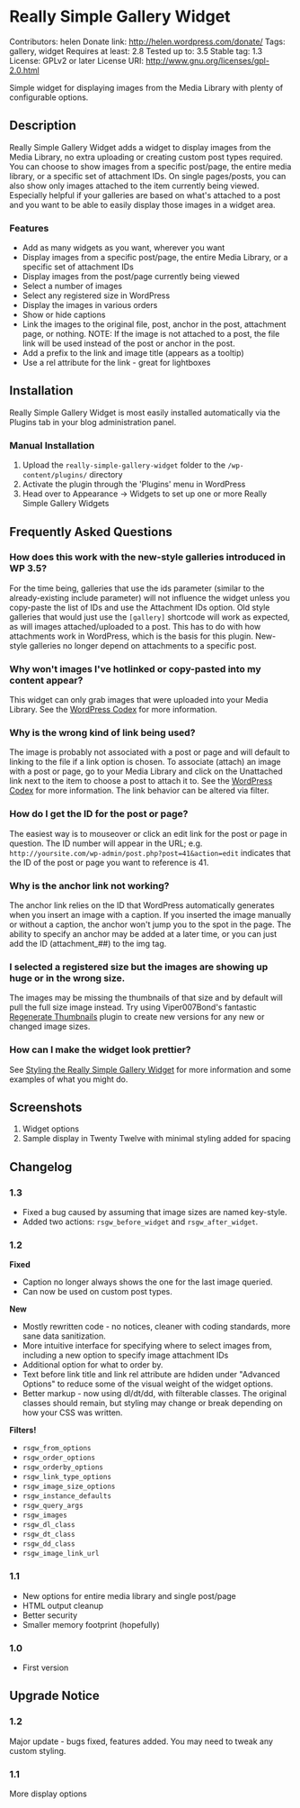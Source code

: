 # Really Simple Gallery Widget #

Contributors: helen
Donate link: http://helen.wordpress.com/donate/
Tags: gallery, widget
Requires at least: 2.8
Tested up to: 3.5
Stable tag: 1.3
License: GPLv2 or later
License URI: http://www.gnu.org/licenses/gpl-2.0.html

Simple widget for displaying images from the Media Library with plenty of configurable options.

## Description ##

Really Simple Gallery Widget adds a widget to display images from the Media Library, no extra uploading or creating custom post types required. You can choose to show images from a specific post/page, the entire media library, or a specific set of attachment IDs. On single pages/posts, you can also show only images attached to the item currently being viewed. Especially helpful if your galleries are based on what's attached to a post and you want to be able to easily display those images in a widget area.

### Features ###
* Add as many widgets as you want, wherever you want
* Display images from a specific post/page, the entire Media Library, or a specific set of attachment IDs
* Display images from the post/page currently being viewed
* Select a number of images
* Select any registered size in WordPress
* Display the images in various orders
* Show or hide captions
* Link the images to the original file, post, anchor in the post, attachment page, or nothing. NOTE: If the image is not attached to a post, the file link will be used instead of the post or anchor in the post.
* Add a prefix to the link and image title (appears as a tooltip)
* Use a rel attribute for the link - great for lightboxes

## Installation ##

Really Simple Gallery Widget is most easily installed automatically via the Plugins tab in your blog administration panel.

### Manual Installation ###

1. Upload the `really-simple-gallery-widget` folder to the `/wp-content/plugins/` directory
1. Activate the plugin through the 'Plugins' menu in WordPress
1. Head over to Appearance &rarr; Widgets to set up one or more Really Simple Gallery Widgets

## Frequently Asked Questions ##

### How does this work with the new-style galleries introduced in WP 3.5? ###
For the time being, galleries that use the ids parameter (similar to the already-existing include parameter) will not influence the widget unless you copy-paste the list of IDs and use the Attachment IDs option. Old style galleries that would just use the `[gallery]` shortcode will work as expected, as will images attached/uploaded to a post. This has to do with how attachments work in WordPress, which is the basis for this plugin. New-style galleries no longer depend on attachments to a specific post.

### Why won't images I've hotlinked or copy-pasted into my content appear? ###
This widget can only grab images that were uploaded into your Media Library. See the [WordPress Codex](http://codex.wordpress.org/Using_Image_and_File_Attachments#Attachment_to_a_Post "WordPress Codex") for more information.

### Why is the wrong kind of link being used? ###
The image is probably not associated with a post or page and will default to linking to the file if a link option is chosen. To associate (attach) an image with a post or page, go to your Media Library and click on the Unattached link next to the item to choose a post to attach it to. See the [WordPress Codex](http://codex.wordpress.org/Using_Image_and_File_Attachments#Attachment_to_a_Post "WordPress Codex") for more information. The link behavior can be altered via filter.

### How do I get the ID for the post or page? ###
The easiest way is to mouseover or click an edit link for the post or page in question. The ID number will appear in the URL; e.g. `http://yoursite.com/wp-admin/post.php?post=41&action=edit` indicates that the ID of the post or page you want to reference is 41.

### Why is the anchor link not working? ###
The anchor link relies on the ID that WordPress automatically generates when you insert an image with a caption. If you inserted the image manually or without a caption, the anchor won't jump you to the spot in the page. The ability to specify an anchor may be added at a later time, or you can just add the ID (attachment_##) to the img tag.

### I selected a registered size but the images are showing up huge or in the wrong size. ###
The images may be missing the thumbnails of that size and by default will pull the full size image instead. Try using Viper007Bond's fantastic [Regenerate Thumbnails](http://wordpress.org/extend/plugins/regenerate-thumbnails/ "Regenerate Thumbnails") plugin to create new versions for any new or changed image sizes.

### How can I make the widget look prettier? ###
See [Styling the Really Simple Gallery Widget](http://helen.wordpress.com/2011/02/styling-the-really-simple-gallery-widget/ "Styling the Really Simple Gallery Widget") for more information and some examples of what you might do.

## Screenshots ##

1. Widget options
2. Sample display in Twenty Twelve with minimal styling added for spacing

## Changelog ##

### 1.3 ###
* Fixed a bug caused by assuming that image sizes are named key-style.
* Added two actions: `rsgw_before_widget` and `rsgw_after_widget`.

### 1.2 ###
**Fixed**

* Caption no longer always shows the one for the last image queried.
* Can now be used on custom post types.

**New**

* Mostly rewritten code - no notices, cleaner with coding standards, more sane data sanitization.
* More intuitive interface for specifying where to select images from, including a new option to specify image attachment IDs
* Additional option for what to order by.
* Text before link title and link rel attribute are hdiden under "Advanced Options" to reduce some of the visual weight of the widget options.
* Better markup - now using dl/dt/dd, with filterable classes. The original classes should remain, but styling may change or break depending on how your CSS was written.

**Filters!**

* `rsgw_from_options`
* `rsgw_order_options`
* `rsgw_orderby_options`
* `rsgw_link_type_options`
* `rsgw_image_size_options`
* `rsgw_instance_defaults`
* `rsgw_query_args`
* `rsgw_images`
* `rsgw_dl_class`
* `rsgw_dt_class`
* `rsgw_dd_class`
* `rsgw_image_link_url`

### 1.1 ###
* New options for entire media library and single post/page
* HTML output cleanup
* Better security
* Smaller memory footprint (hopefully)

### 1.0 ###
* First version

## Upgrade Notice ##

### 1.2 ###
Major update - bugs fixed, features added. You may need to tweak any custom styling.

### 1.1 ###
More display options
